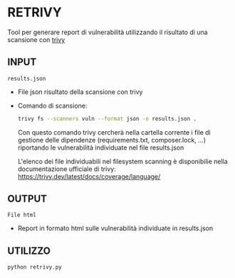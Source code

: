 
# RETRIVY

Tool per generare report di vulnerabilità utilizzando il risultato di una scansione con [trivy](https://trivy.dev)
## INPUT

`results.json`
  - File json risultato della scansione con trivy
  - Comando di scansione:
    ```bash
    trivy fs --scanners vuln --format json -o results.json .
    ```
  	Con questo comando trivy cercherà nella cartella corrente i file di gestione delle dipendenze (requirements.txt, composer.lock, ...) riportando le vulnerabilità individuate nel file results.json

    L'elenco dei file individuabili nel filesystem scanning è disponibilie nella documentazione ufficiale di trivy:
    https://trivy.dev/latest/docs/coverage/language/

## OUTPUT

`File html` 
  - Report in formato html sulle vulnerabilità individuate in results.json

## UTILIZZO

```bash
python retrivy.py
```
